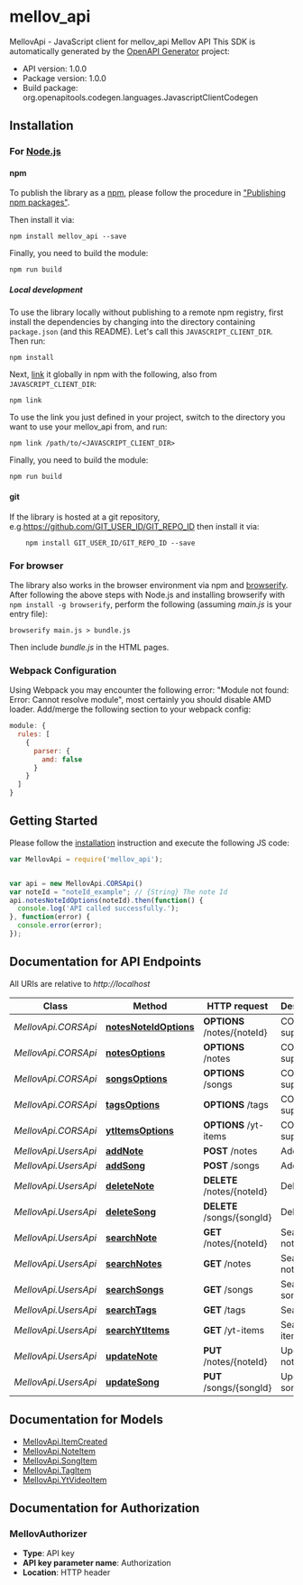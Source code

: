 # mellov_api

MellovApi - JavaScript client for mellov_api
Mellov API
This SDK is automatically generated by the [OpenAPI Generator](https://openapi-generator.tech) project:

- API version: 1.0.0
- Package version: 1.0.0
- Build package: org.openapitools.codegen.languages.JavascriptClientCodegen

## Installation

### For [Node.js](https://nodejs.org/)

#### npm

To publish the library as a [npm](https://www.npmjs.com/), please follow the procedure in ["Publishing npm packages"](https://docs.npmjs.com/getting-started/publishing-npm-packages).

Then install it via:

```shell
npm install mellov_api --save
```

Finally, you need to build the module:

```shell
npm run build
```

##### Local development

To use the library locally without publishing to a remote npm registry, first install the dependencies by changing into the directory containing `package.json` (and this README). Let's call this `JAVASCRIPT_CLIENT_DIR`. Then run:

```shell
npm install
```

Next, [link](https://docs.npmjs.com/cli/link) it globally in npm with the following, also from `JAVASCRIPT_CLIENT_DIR`:

```shell
npm link
```

To use the link you just defined in your project, switch to the directory you want to use your mellov_api from, and run:

```shell
npm link /path/to/<JAVASCRIPT_CLIENT_DIR>
```

Finally, you need to build the module:

```shell
npm run build
```

#### git

If the library is hosted at a git repository, e.g.https://github.com/GIT_USER_ID/GIT_REPO_ID
then install it via:

```shell
    npm install GIT_USER_ID/GIT_REPO_ID --save
```

### For browser

The library also works in the browser environment via npm and [browserify](http://browserify.org/). After following
the above steps with Node.js and installing browserify with `npm install -g browserify`,
perform the following (assuming *main.js* is your entry file):

```shell
browserify main.js > bundle.js
```

Then include *bundle.js* in the HTML pages.

### Webpack Configuration

Using Webpack you may encounter the following error: "Module not found: Error:
Cannot resolve module", most certainly you should disable AMD loader. Add/merge
the following section to your webpack config:

```javascript
module: {
  rules: [
    {
      parser: {
        amd: false
      }
    }
  ]
}
```

## Getting Started

Please follow the [installation](#installation) instruction and execute the following JS code:

```javascript
var MellovApi = require('mellov_api');


var api = new MellovApi.CORSApi()
var noteId = "noteId_example"; // {String} The note Id
api.notesNoteIdOptions(noteId).then(function() {
  console.log('API called successfully.');
}, function(error) {
  console.error(error);
});


```

## Documentation for API Endpoints

All URIs are relative to *http://localhost*

Class | Method | HTTP request | Description
------------ | ------------- | ------------- | -------------
*MellovApi.CORSApi* | [**notesNoteIdOptions**](docs/CORSApi.md#notesNoteIdOptions) | **OPTIONS** /notes/{noteId} | CORS support
*MellovApi.CORSApi* | [**notesOptions**](docs/CORSApi.md#notesOptions) | **OPTIONS** /notes | CORS support
*MellovApi.CORSApi* | [**songsOptions**](docs/CORSApi.md#songsOptions) | **OPTIONS** /songs | CORS support
*MellovApi.CORSApi* | [**tagsOptions**](docs/CORSApi.md#tagsOptions) | **OPTIONS** /tags | CORS support
*MellovApi.CORSApi* | [**ytItemsOptions**](docs/CORSApi.md#ytItemsOptions) | **OPTIONS** /yt-items | CORS support
*MellovApi.UsersApi* | [**addNote**](docs/UsersApi.md#addNote) | **POST** /notes | Add note
*MellovApi.UsersApi* | [**addSong**](docs/UsersApi.md#addSong) | **POST** /songs | Add song
*MellovApi.UsersApi* | [**deleteNote**](docs/UsersApi.md#deleteNote) | **DELETE** /notes/{noteId} | Delete note
*MellovApi.UsersApi* | [**deleteSong**](docs/UsersApi.md#deleteSong) | **DELETE** /songs/{songId} | Delete song
*MellovApi.UsersApi* | [**searchNote**](docs/UsersApi.md#searchNote) | **GET** /notes/{noteId} | Search note
*MellovApi.UsersApi* | [**searchNotes**](docs/UsersApi.md#searchNotes) | **GET** /notes | Search notes
*MellovApi.UsersApi* | [**searchSongs**](docs/UsersApi.md#searchSongs) | **GET** /songs | Search songs
*MellovApi.UsersApi* | [**searchTags**](docs/UsersApi.md#searchTags) | **GET** /tags | Search tags
*MellovApi.UsersApi* | [**searchYtItems**](docs/UsersApi.md#searchYtItems) | **GET** /yt-items | Search yt items
*MellovApi.UsersApi* | [**updateNote**](docs/UsersApi.md#updateNote) | **PUT** /notes/{noteId} | Update note
*MellovApi.UsersApi* | [**updateSong**](docs/UsersApi.md#updateSong) | **PUT** /songs/{songId} | Update song


## Documentation for Models

 - [MellovApi.ItemCreated](docs/ItemCreated.md)
 - [MellovApi.NoteItem](docs/NoteItem.md)
 - [MellovApi.SongItem](docs/SongItem.md)
 - [MellovApi.TagItem](docs/TagItem.md)
 - [MellovApi.YtVideoItem](docs/YtVideoItem.md)


## Documentation for Authorization



### MellovAuthorizer


- **Type**: API key
- **API key parameter name**: Authorization
- **Location**: HTTP header


